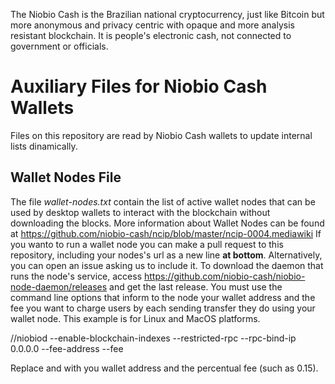 The Niobio Cash is the Brazilian national cryptocurrency, just like Bitcoin but more anonymous and privacy centric with opaque and more analysis resistant blockchain. It is people's electronic cash, not connected to government or officials.

# Auxiliary Files for Niobio Cash Wallets
Files on this repository are read by Niobio Cash wallets to update internal lists dinamically.
## Wallet Nodes File
The file *wallet-nodes.txt* contain the list of active wallet nodes that can be used by desktop wallets to interact with the blockchain without downloading the blocks.
More information about Wallet Nodes can be found at https://github.com/niobio-cash/ncip/blob/master/ncip-0004.mediawiki
If you wanto to run a wallet node you can make a pull request to this repository, including your nodes's url as a new line **at bottom**.
Alternatively, you can open an issue asking us to include it.
To download the daemon that runs the node's service, access https://github.com/niobio-cash/niobio-node-daemon/releases and get the last release.
You must use the command line options that inform to the node your wallet address and the fee you want to charge users by each sending transfer they do using your wallet node.
This example is for Linux and MacOS platforms.

/<path>/niobiod --enable-blockchain-indexes --restricted-rpc --rpc-bind-ip 0.0.0.0 --fee-address <fee Address> --fee <fee>

Replace <fee Address> and <fee> with you wallet address and the percentual fee (such as 0.15).
